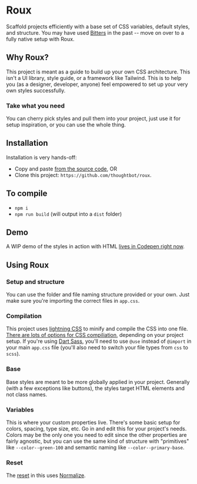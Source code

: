 # Roux

Scaffold projects efficiently with a base set of CSS variables, default styles, and structure. You may have used [Bitters](https://github.com/thoughtbot/bitters) in the past -- move on over to a fully native setup with Roux.

## Why Roux?

This project is meant as a guide to build up your own CSS architecture. This isn't a UI library, style guide, or a framework like Tailwind. This is to help you (as a designer, developer, anyone) feel empowered to set up your very own styles successfully.

### Take what you need

You can cherry pick styles and pull them into your project, just use it for setup inspiration, or you can use the whole thing.

## Installation

Installation is very hands-off:

* Copy and paste [from the source code](src/css), OR
* Clone this project: `https://github.com/thoughtbot/roux`.

## To compile

* `npm i`
* `npm run build` (will output into a `dist` folder)

## Demo

A WIP demo of the styles in action with HTML [lives in Codepen right now](https://codepen.io/enatario/pen/LEppZLZ).

## Using Roux

### Setup and structure

You can use the folder and file naming structure provided or your own. Just make sure you're importing the correct files in `app.css`.

### Compilation

This project uses [lightning CSS](https://lightningcss.dev/) to minify and compile the CSS into one file. [There are lots of options for CSS compiliation](https://www.alwaystwisted.com/articles/UnSassing-my-CSS-CSS-imports), depending on your project setup. If you're using [Dart Sass](https://sass-lang.com/dart-sass/), you'll need to use `@use` instead of `@import` in your main `app.css` file (you'll also need to switch your file types from `css` to `scss`).

### Base

Base styles are meant to be more globally applied in your project. Generally (with a few exceptions like buttons), the styles target HTML elements and not class names.

### Variables

This is where your custom properties live. There's some basic setup for colors, spacing, type size, etc. Go in and edit this for your project's needs. Colors may be the only one you need to edit since the other properties are fairly agnostic, but you can use the same kind of structure with "primitives" like `--color--green-100` and semantic naming like `--color--primary-base`.

### Reset

The [reset](src/css/reset) in this uses [Normalize](https://github.com/necolas/normalize.css).
